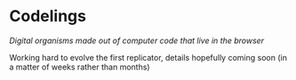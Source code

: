 # Codelings
<i>Digital organisms made out of computer code that live in the browser</i>

Working hard to evolve the first replicator, details hopefully coming soon (in a matter of weeks rather than months)
